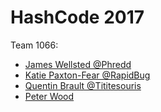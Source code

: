# HashCode 2017
Team 1066:
- [James Wellsted @Phredd](https://twitter.com/Phredd_)
- [Katie Paxton-Fear @RapidBug](https://twitter.com/RapidBug)
- [Quentin Brault @Tititesouris](https://twitter.com/Tititesouris)
- [Peter Wood](https://github.com/pwood)
